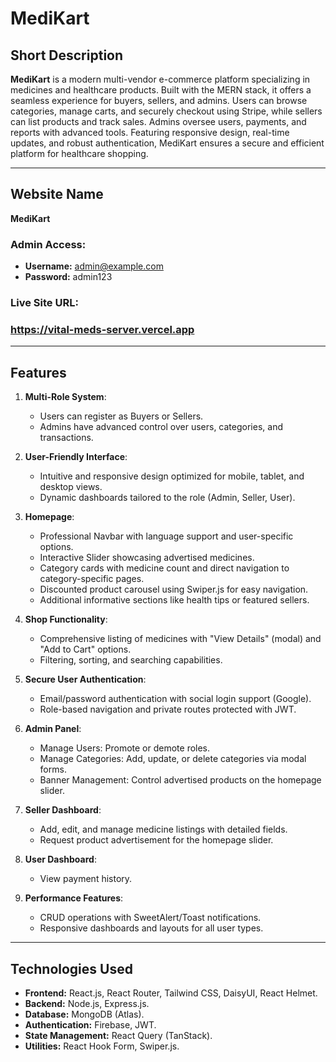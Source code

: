 # MediKart

## Short Description
**MediKart** is a modern multi-vendor e-commerce platform specializing in medicines and healthcare products. Built with the MERN stack, it offers a seamless experience for buyers, sellers, and admins. Users can browse categories, manage carts, and securely checkout using Stripe, while sellers can list products and track sales. Admins oversee users, payments, and reports with advanced tools. Featuring responsive design, real-time updates, and robust authentication, MediKart ensures a secure and efficient platform for healthcare shopping.

---

## Website Name
**MediKart**

### Admin Access:
- **Username:** admin@example.com  
- **Password:** admin123

### Live Site URL:
 ### https://vital-meds-server.vercel.app
---

## Features

1. **Multi-Role System**:
   - Users can register as Buyers or Sellers.
   - Admins have advanced control over users, categories, and transactions.

2. **User-Friendly Interface**:
   - Intuitive and responsive design optimized for mobile, tablet, and desktop views.
   - Dynamic dashboards tailored to the role (Admin, Seller, User).

3. **Homepage**:
   - Professional Navbar with language support and user-specific options.
   - Interactive Slider showcasing advertised medicines.
   - Category cards with medicine count and direct navigation to category-specific pages.
   - Discounted product carousel using Swiper.js for easy navigation.
   - Additional informative sections like health tips or featured sellers.

4. **Shop Functionality**:
   - Comprehensive listing of medicines with "View Details" (modal) and "Add to Cart" options.
   - Filtering, sorting, and searching capabilities.

5. **Secure User Authentication**:
   - Email/password authentication with social login support (Google).
   - Role-based navigation and private routes protected with JWT.

6. **Admin Panel**:
   - Manage Users: Promote or demote roles.
   - Manage Categories: Add, update, or delete categories via modal forms.
   - Banner Management: Control advertised products on the homepage slider.

7. **Seller Dashboard**:
   - Add, edit, and manage medicine listings with detailed fields.
   - Request product advertisement for the homepage slider.

8. **User Dashboard**:
   - View payment history.

10. **Performance Features**:
    - CRUD operations with SweetAlert/Toast notifications.
    - Responsive dashboards and layouts for all user types.

---

## Technologies Used
- **Frontend:** React.js, React Router, Tailwind CSS, DaisyUI, React Helmet.
- **Backend:** Node.js, Express.js.
- **Database:** MongoDB (Atlas).
- **Authentication:** Firebase, JWT.
- **State Management:** React Query (TanStack).
- **Utilities:** React Hook Form, Swiper.js.



